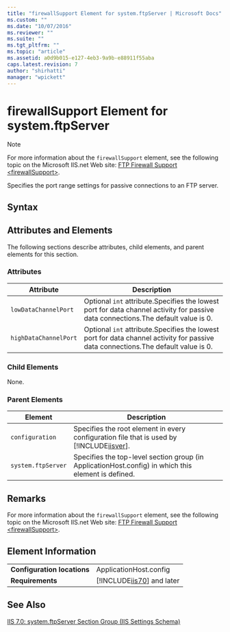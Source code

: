 ```yaml
---
title: "firewallSupport Element for system.ftpServer | Microsoft Docs"
ms.custom: ""
ms.date: "10/07/2016"
ms.reviewer: ""
ms.suite: ""
ms.tgt_pltfrm: ""
ms.topic: "article"
ms.assetid: a0d9b015-e127-4eb3-9a9b-e88911f55aba
caps.latest.revision: 7
author: "shirhatti"
manager: "wpickett"
---
```

# firewallSupport Element for system.ftpServer
> [!NOTE]
>  For more information about the `firewallSupport` element, see the following topic on the Microsoft IIS.net Web site: [FTP Firewall Support \<firewallSupport>](http://www.iis.net/ConfigReference/system.ftpServer/firewallSupport).  
  
 Specifies the port range settings for passive connections to an FTP server.  
  
## Syntax  
  
## Attributes and Elements  
 The following sections describe attributes, child elements, and parent elements for this section.  
  
### Attributes  
  
|Attribute|Description|  
|---------------|-----------------|  
|`lowDataChannelPort`|Optional `int` attribute.Specifies the lowest port for data channel activity for passive data connections.The default value is 0.|  
|`highDataChannelPort`|Optional `int` attribute.Specifies the lowest port for data channel activity for passive data connections.The default value is 0.|  
  
### Child Elements  
 None.  
  
### Parent Elements  
  
|Element|Description|  
|-------------|-----------------|  
|`configuration`|Specifies the root element in every configuration file that is used by [!INCLUDE[iisver](../../reference/admin/includes/iisver-md.md)].|  
|`system.ftpServer`|Specifies the top-level section group (in ApplicationHost.config) in which this element is defined.|  
  
## Remarks  
 For more information about the `firewallSupport` element, see the following topic on the Microsoft IIS.net Web site: [FTP Firewall Support \<firewallSupport>](http://www.iis.net/ConfigReference/system.ftpServer/firewallSupport).  
  
## Element Information  
  
|||  
|-|-|  
|**Configuration locations**|ApplicationHost.config|  
|**Requirements**|[!INCLUDE[iis70](../../reference/admin/includes/iis70-md.md)] and later|  
  
## See Also  
 [IIS 7.0: system.ftpServer Section Group (IIS Settings Schema)](629e96dd-550c-4890-831c-4612d3febf38[GUID])
